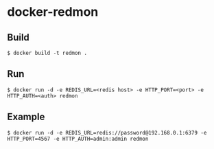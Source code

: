 # docker-redmon

## Build

```
$ docker build -t redmon .
```

## Run

```
$ docker run -d -e REDIS_URL=<redis host> -e HTTP_PORT=<port> -e HTTP_AUTH=<auth> redmon
```

## Example

```
$ docker run -d -e REDIS_URL=redis://password@192.168.0.1:6379 -e HTTP_PORT=4567 -e HTTP_AUTH=admin:admin redmon
```
